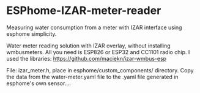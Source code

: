 # ESPhome-IZAR-meter-reader
Measuring water consumption from a meter with IZAR interface using esphome simplicity.


Water meter reading solution with IZAR overlay, without installing wmbusmeters. All you need is ESP826 or ESP32 and CC1101 radio chip.
I used the libraries:
https://github.com/maciekn/izar-wmbus-esp

File: izar_meter.h, place in esphome/custom_components/ directory. 
Copy the data from the water-meter.yaml file to the .yaml file generated in esphome's own sensor.... 
